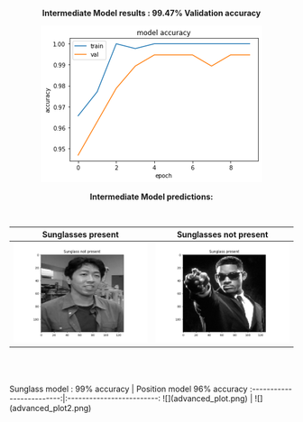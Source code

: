 
<p align="center">
<p align="center">
	<b>Intermediate Model results : 99.47% Validation accuracy</b>
</p>
<p align="center">
  <img  src="intermediate_result.png">
</p>
</p>

<p>
<p align="center">
	<b>Intermediate Model predictions:</b>
</p>	
<br>

Sunglasses present         |  Sunglasses not present
:-------------------------:|:-------------------------:
![](intermediate1.png)  |  ![](intermediate2.png)

<br/>
<br/>
<br/>
Sunglass model : 99% accuracy           |  Position model 96% accuracy
:-------------------------:|:-------------------------:
![](advanced_plot.png)  |  ![](advanced_plot2.png)
</p>